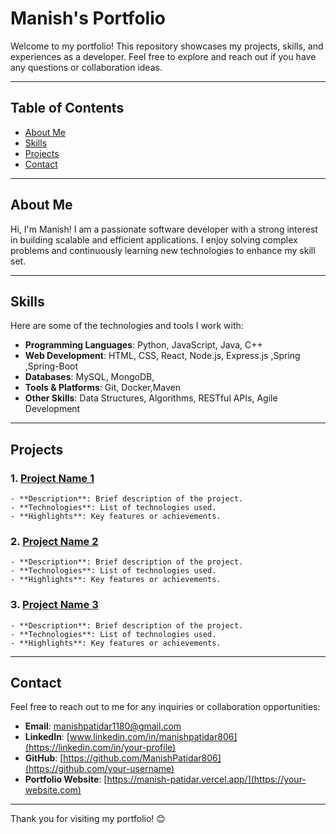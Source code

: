 # Manish's Portfolio

Welcome to my portfolio! This repository showcases my projects, skills, and experiences as a developer. Feel free to explore and reach out if you have any questions or collaboration ideas.

---

## Table of Contents
- [About Me](#about-me)
- [Skills](#skills)
- [Projects](#projects)
- [Contact](#contact)

---

## About Me

Hi, I'm Manish! I am a passionate software developer with a strong interest in building scalable and efficient applications. I enjoy solving complex problems and continuously learning new technologies to enhance my skill set.

---

## Skills

Here are some of the technologies and tools I work with:

- **Programming Languages**: Python, JavaScript, Java, C++
- **Web Development**: HTML, CSS, React, Node.js, Express.js ,Spring ,Spring-Boot
- **Databases**: MySQL, MongoDB,
- **Tools & Platforms**: Git, Docker,Maven
- **Other Skills**: Data Structures, Algorithms, RESTful APIs, Agile Development

---

## Projects

### 1. **[Project Name 1](#)**
    - **Description**: Brief description of the project.
    - **Technologies**: List of technologies used.
    - **Highlights**: Key features or achievements.

### 2. **[Project Name 2](#)**
    - **Description**: Brief description of the project.
    - **Technologies**: List of technologies used.
    - **Highlights**: Key features or achievements.

### 3. **[Project Name 3](#)**
    - **Description**: Brief description of the project.
    - **Technologies**: List of technologies used.
    - **Highlights**: Key features or achievements.

<!-- *(Add more projects as needed.)* -->

---

## Contact

Feel free to reach out to me for any inquiries or collaboration opportunities:

- **Email**: [manishpatidar1180@gmail.com](mailto:your-email@example.com)
- **LinkedIn**: [www.linkedin.com/in/manishpatidar806](https://linkedin.com/in/your-profile)
- **GitHub**: [https://github.com/ManishPatidar806](https://github.com/your-username)
- **Portfolio Website**: [https://manish-patidar.vercel.app/](https://your-website.com)

---

Thank you for visiting my portfolio! 😊